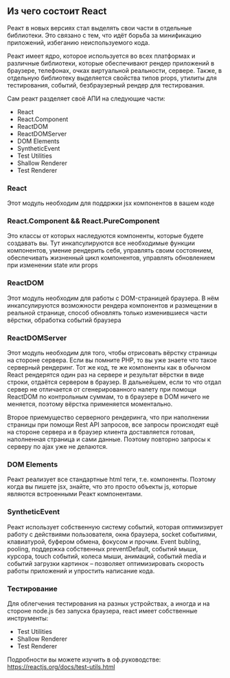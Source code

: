## Из чего состоит React

Реакт в новых версиях стал выделять свои части в отдельные библиотеки. Это связано с тем, что идёт борьба за минификацию приложений, избеганию неиспользуемого кода.

Реакт имеет ядро, которое используется во всех платформах и различные библиотеки, которые обеспечивают рендер приложений в браузере, телефонах, очках виртуальной реальности, сервере. Также, в отдельную библиотеку выделяется свойства типов props, утилиты для тестирования, событий, безбраузерный рендер для тестирования.

Сам реакт разделяет своё АПИ на следующие части:
* React
* React.Component
* ReactDOM
* ReactDOMServer
* DOM Elements
* SyntheticEvent
* Test Utilities
* Shallow Renderer
* Test Renderer

### React
Этот модуль необходим для поддржки jsx компонентов в вашем коде

### React.Component && React.PureComponent
Это классы от которых наследуются компоненты, которые будете создавать вы. Тут инкапсулируются все необходимые функции компонентов, умение рендерить себя, управлять своим состоянием, обеспечивать жизненный цикл компонентов, управлять обновлением при изменении state или props

### ReactDOM
Этот модуль необходим для работы с DOM-страницей браузера. В нём инкапсулируются возможности рендера компонентов и размещении в реальной странице, способ обновлять только изменившиеся части вёрстки, обработка событий браузера

### ReactDOMServer
Этот модуль необходим для того, чтобы отрисовать вёрстку страницы на стороне сервера. Если вы помните PHP, то вы уже знаете что такое серверный рендеринг. Тот же код, те же компоненты как в обычном React рендерятся один раз на сервере и результат вёрстки в виде строки, отдаётся сервером в браузер. В дальнейшем, если то что отдал сервер не отличается от сгенерированного налету при помощи ReactDOM по контрольным суммам, то в браузере в DOM ничего не меняется, поэтому вёрстка применяется моментально.

Второе приемущество серверного рендеринга, что при наполнении страницы при помощи Rest API запросов, все запросы происходят ещё на стороне сервера и в браузер клиента доставляется готовая, наполненная страница и сами данные. Поэтому повторно запросы к серверу по ajax уже не делаются.

### DOM Elements
Реакт реализует все стандартные html теги, т.е. компоненты. Поэтому когда вы пишете jsx, знайте, что это просто объекты js, которые являются встроенными Реакт компонентами.

### SyntheticEvent
Реакт использует собственную систему событий, которая оптимизирует работу с действиями пользователя, окна браузера, socket событиями, клавиатурой, буфером обмена, фокусом и прочим. Event bubling, pooling, поддержка собственных preventDefault, событий мыши, курсора, touch событий, колеса мыши, анимаций, событий media и событий загрузки картинок – позволяет оптимизировать скорость работы приложений и упростить написание кода.

### Тестирование

Для облегчения тестирования на разных устройствах, а иногда и на стороне node.js без запуска браузера, react имеет собственные инструменты:
* Test Utilities
* Shallow Renderer
* Test Renderer

Подробности вы можете изучить в оф.руководстве: https://reactjs.org/docs/test-utils.html
